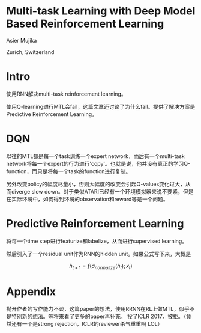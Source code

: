 # Multi-task Learning with Deep Model Based Reinforcement Learning

Asier Mujika

Zurich, Switzerland

# Intro

使用RNN解决multi-task reinforcement learning。

使用Q-learning进行MTL会fail，这篇文章还讨论了为什么fail。提供了解决方案是Predictive Reinforcement Learning。

# DQN

以往的MTL都是每一个task训练一个expert network，而后有一个multi-task network将每一个expert的行为进行'copy'。也就是说，他并没有真正的学习Q-function，而只是将每一个task的function进行复制。

另外改变policy的幅度尽量小，否则大幅度的改变会引起Q-values变化过大，从而diverge slow down。对于类似ATARI已经有一个环境模拟器来说不要紧，但是在实际环境中，如何得到环境的observation和reward等是一个问题。

# Predictive Reinforcement Learning

将每一个time step进行featurize和labelize，从而进行supervised learning。

然后引入了一个residual unit作为RNN的hidden unit。如果公式写下来，大概是

$$h_{t+1} = f( \sigma_{normalize}(h_t); x_t)$$

# Appendix

抛开作者的写作能力不谈，这篇paper的想法，使用RRNN在RL上做MTL，似乎不是特别新的想法。等将来看了更多的paper再补充。
投了ICLR 2017，被拒。（竟然还有一个是strong rejection，ICLR的reviewer杀气重重啊 LOL）